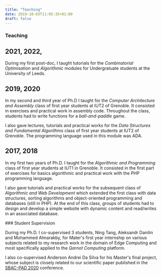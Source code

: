 ```yaml
---
title: "Teaching"
date: 2019-10-03T11:05:35+01:00
draft: false
---
```



### Teaching

## 2021, 2022,

During my first post-doc, I taught tutorials for the *Combinatorial Optimisation* and *Algorithmic* modules for Undergratuate students at the University of Leeds.


## 2019, 2020

In my second and third year of Ph.D I taught for the *Computer Architecture and Assembly* class of first year students at IUT2 of Grenoble.
It consisted in exercises and practical work in assembly code.
Throughout the class, students had to write functions for a *ball-and-paddle* game.

I also gave lectures, tutorials and practical works for the *Data Structures and Fundamental Algorithms* class of first year students at IUT2 of Grenoble.
The programming language used in this module was ADA.



## 2017, 2018

In my first two years of Ph.D. I taught for the *Algorithmic and Programming* class of first year students at IUT1 in Grenoble.
It consisted in the first part of exercises for basics algorithmic and practical work with the PHP programming language.

I also gave tutorials and practical works for the subsequent class of *Algorithmic and Web Development* which extended the first class with data structures, sorting algorithms and object-oriented programming and databases (still in PHP).
At the end of this class, groups of students had to design and develop a simple website with dynamic content and read/writes in an associated database.




### Student Supervision

During my Ph.D. I co-supervised 3 students, Ning Tang, Aleksandr Danilin and Mohammed Almarakby, for Mater's first year internship on various subjects related to my research work in the domain of Edge Computing and most specifically applied to the *Qarnot Computing* platform.

I also co-supervised Anderson Andrei Da Silva for his Master's final project, whose subject is closely related to our scientific paper published in the [SBAC-PAD 2020](https://hal.inria.fr/hal-02915346) conference.
